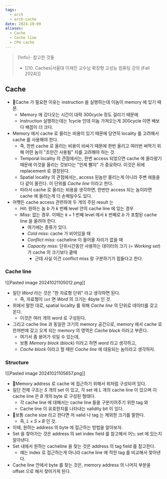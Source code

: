 ```yaml
---
tags:
  - arch
  - arch-cache
date: 2024-10-09
aliases:
  - Cache
  - Cache line
  - CPU cache
---
```

> [!info]- 참고한 것들
> - [[10. Caches|서울대 이재진 교수님 확장형 고성능 컴퓨팅 강의 (Fall 2024)]]

## Cache

- Cache 가 필요한 이유는 instruction 을 실행하는데 이놈이 memory 에 있기 때문.
	- Memory 에 갔다오는 시간이 대략 300cycle 정도 걸리기 때문에
	- Instruction 실행하는데는 1cycle 인데 이놈 가져오는게 300cycle 이면 배보다 배꼽이 더 크다.
- Memory 에서 cache 로 올리는 비용이 있기 때문에 당연히 locality 를 고려해서 cache 를 사용해야 한다.
	- 즉, 한번 cache 로 올리는 비용이 비싸기 때문에 한번 올리고 여러번 써먹기 위해 어떤 놈이 "조만간 사용될" 지를 고려해야 하는 것.
	- Temporal locality 의 관점에서는, 한번 access 되었으면 cache 에 올라왔기 때문에 이것을 올리는 것보다는 "언제 뺄지" 가 중요하다. 이것은 뒤에 replacement 로 결정된다.
	- Spatial locality 의 관점에서는, access 된놈만 올리는게 아니라 주변 애들을 다 같이 올린다. 이 단위를 *Cache line* 이라고 한다.
	- 따라서 cache 로 올리는 비용을 생각하면, 한번만 access 되는 놈이라면 cache 에 올리는게 더 손해일수도 있다.
- 어쨋든 cache access 관련하여 두 개의 주된 result 는
	- *Hit*: 원하는 놈 $b$ 가 $k$ 번째 level 안의 cache line 에 있는 경우
	- *Miss*: 없는 경우. 이때는 $k+1$ 번째 level 에서 $k$ 번째로 $b$ 가 포함된 cache line 을 올려야 한다.
		- 여기에는 종류가 있다.
		- *Cold miss*: cache 가 비어있을 때
		- *Conflict miss*: cacheline 이 들어올 자리가 없을 때
		- *Capacity miss*: 단위시간동안 사용하는 데이터의 크기 (= *Working set*) 가 cache 의 크기보다 클때
			- 근데 사실 이건 conflict miss 랑 구분하기가 힘들다고 한다.

### Cache line

![[Pasted image 20241021105012.png]]

- 일단 *Word* 라는 것은 "한 자료형 단위" 라고 생각하면 된다.
	- 즉, 자료형이 `int` 면 *Word* 의 크기는 4byte 인 것.
- 위에서 말한 대로, spatial locality 를 위해 *Cache line* 의 단위로 데이터를 갖고 온다.
	- 이것은 여러 개의 word 로 구성된다.
- 그리고 cache line 과 동일한 크기의 memory 공간으로, memory 에서 cache 로 한꺼번에 갖고 오게 되는 memory 의 영역은 *Cache block* 이라고 부른다.
	- 여기서 좀 용어가 섞일 수 있는데,
	- 보통 *Memory block* (*block*) 이라고 하면 *word* 라고 생각하고,
	- *Cache block* 이라고 할 때만 *Cache line* 에 대응되는 놈이라고 생각하자.

### Structure

![[Pasted image 20241021105657.png]]

- Memory address 로 cache 에 접근하기 위해서 위처럼 구성되어 있다.
- 일단 전체 구조는 $S$ 개의 set 이 있고, 각 set 에 $L$ 개의 cache line 이 있으며 이 cache line 은 $B$ 개의 byte 로 구성된 형태다.
	- 각 cache line 에 대해서는 cache line 들을 구분지어주기 위한 tag 와
	- Cache line 이 유효한지를 나타내는 validity bit 이 있다.
- 보통 cache size 라고 한다면 저 valid 나 tag 는 제외한 크기를 말한다.
	- 즉, $L \times S \times B$ 인 것.
- 이때, 원하는 address 의 byte 에 접근하는 방법을 알아보자.
- Set 을 찾아가는 것은 address 의 set index field 를 참고해서 어느 set 에 있는지 알아낸다.
- Set 내에서 원하는 cacheline 을 찾는 것은 address 의 tag field 를 참고한다.
	- 얘는 index 로 접근하는게 아니라 cache line 에 적힌 tag 를 비교해서 찾아낸다.
- Cache line 안에서 byte 를 찾는 것은, memory address 의 나머지 부분을 offset 으로 해서 찾아가게 된다.